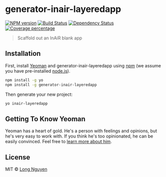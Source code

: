 # generator-inair-layeredapp 
[![NPM version][npm-image]][npm-url] [![Build Status][travis-image]][travis-url] [![Dependency Status][daviddm-image]][daviddm-url] [![Coverage percentage][coveralls-image]][coveralls-url]
> Scaffold out an InAiR blank app

## Installation

First, install [Yeoman](http://yeoman.io) and generator-inair-layeredapp using [npm](https://www.npmjs.com/) (we assume you have pre-installed [node.js](https://nodejs.org/)).

```bash
npm install -g yo
npm install -g generator-inair-layeredapp
```

Then generate your new project:

```bash
yo inair-layeredapp
```

## Getting To Know Yeoman

Yeoman has a heart of gold. He&#39;s a person with feelings and opinions, but he&#39;s very easy to work with. If you think he&#39;s too opinionated, he can be easily convinced. Feel free to [learn more about him](http://yeoman.io/).

## License

MIT © [Long Nguyen](https://long.ninja)


[npm-image]: https://badge.fury.io/js/generator-inair-layeredapp.svg
[npm-url]: https://npmjs.org/package/generator-inair-layeredapp
[travis-image]: https://travis-ci.org/longseespace/generator-inair-layeredapp.svg?branch=master
[travis-url]: https://travis-ci.org/longseespace/generator-inair-layeredapp
[daviddm-image]: https://david-dm.org/longseespace/generator-inair-layeredapp.svg?theme=shields.io
[daviddm-url]: https://david-dm.org/longseespace/generator-inair-layeredapp
[coveralls-image]: https://coveralls.io/repos/longseespace/generator-inair-layeredapp/badge.svg
[coveralls-url]: https://coveralls.io/r/longseespace/generator-inair-layeredapp
